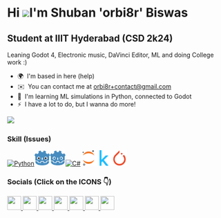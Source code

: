 Hi ![](https://user-images.githubusercontent.com/18350557/176309783-0785949b-9127-417c-8b55-ab5a4333674e.gif)I'm Shuban 'orbi8r' Biswas
==============================================================================================================================================

Student at IIIT Hyderabad (CSD 2k24)
------------------------------------

Leaning Godot 4, Electronic music, DaVinci Editor, ML and doing College work :)

* 🌍  I'm based in here (help)
* ✉️  You can contact me at [orbi8r+contact@gmail.com](mailto:orbi8r+contact@gmail.com)
* 🧠  I'm learning ML simulations in Python, connected to Godot
* ⚡  I have a lot to do, but I wanna do more!

![](https://github.com/user-attachments/assets/d81df0b0-b1e1-4835-8d22-3b530bf2cfa0)

### Skill (Issues)


<p align="left">
<a href="https://www.python.org/" target="_blank" rel="noreferrer"><img src="https://raw.githubusercontent.com/danielcranney/readme-generator/main/public/icons/skills/python-colored.svg" width="36" height="36" alt="Python" /></a><a href="https://godotengine.org" target="_blank" rel="noreferrer"><img src="https://raw.githubusercontent.com/devicons/devicon/master/icons/godot/godot-original.svg" width="36" height="36" alt="Godot" /></a><a href="https://gdscript.com" target="_blank" rel="noreferrer"><img src="https://raw.githubusercontent.com/devicons/devicon/master/icons/godot/godot-plain.svg" width="36" height="36" alt="GDScript" /></a><a href="https://docs.microsoft.com/en-us/dotnet/csharp/" target="_blank" rel="noreferrer"><img src="https://raw.githubusercontent.com/danielcranney/readme-generator/main/public/icons/skills/csharp-colored.svg" width="36" height="36" alt="C#" /></a><a href="https://docs.jupyter.org/en/latest/" target="_blank" rel="noreferrer"><img src="https://raw.githubusercontent.com/devicons/devicon/master/icons/jupyter/jupyter-original.svg" width="36" height="36" alt="Jupyter" /></a><a href="https://www.kaggle.com" target="_blank" rel="noreferrer"><img src="https://raw.githubusercontent.com/devicons/devicon/master/icons/kaggle/kaggle-original.svg" width="36" height="36" alt="Kaggle" /></a><a href="https://pytorch.org" target="_blank" rel="noreferrer"><img src="https://raw.githubusercontent.com/devicons/devicon/master/icons/pytorch/pytorch-original.svg" width="36" height="36" alt="PyTorch" /></a>
</p>

### Socials (Click on the ICONS 👇)

<p align="left"> <a href="https://discord.com/users/orbi8r" target="_blank" rel="noreferrer"> <picture> <source media="(prefers-color-scheme: dark)" srcset="https://raw.githubusercontent.com/danielcranney/readme-generator/main/public/icons/socials/discord-dark.svg" /> <source media="(prefers-color-scheme: light)" srcset="https://raw.githubusercontent.com/danielcranney/readme-generator/main/public/icons/socials/discord.svg" /> <img src="https://raw.githubusercontent.com/danielcranney/readme-generator/main/public/icons/socials/discord.svg" width="32" height="32" /> </picture> </a> <a href="https://www.facebook.com/orbi8r" target="_blank" rel="noreferrer"> <picture> <source media="(prefers-color-scheme: dark)" srcset="https://raw.githubusercontent.com/danielcranney/readme-generator/main/public/icons/socials/facebook-dark.svg" /> <source media="(prefers-color-scheme: light)" srcset="https://raw.githubusercontent.com/danielcranney/readme-generator/main/public/icons/socials/facebook.svg" /> <img src="https://raw.githubusercontent.com/danielcranney/readme-generator/main/public/icons/socials/facebook.svg" width="32" height="32" /> </picture> </a> <a href="https://www.github.com/orbi8r" target="_blank" rel="noreferrer"> <picture> <source media="(prefers-color-scheme: dark)" srcset="https://raw.githubusercontent.com/danielcranney/readme-generator/main/public/icons/socials/github-dark.svg" /> <source media="(prefers-color-scheme: light)" srcset="https://raw.githubusercontent.com/danielcranney/readme-generator/main/public/icons/socials/github.svg" /> <img src="https://raw.githubusercontent.com/danielcranney/readme-generator/main/public/icons/socials/github.svg" width="32" height="32" /> </picture> </a> <a href="http://www.instagram.com/orbi8r" target="_blank" rel="noreferrer"> <picture> <source media="(prefers-color-scheme: dark)" srcset="https://raw.githubusercontent.com/danielcranney/readme-generator/main/public/icons/socials/instagram-dark.svg" /> <source media="(prefers-color-scheme: light)" srcset="https://raw.githubusercontent.com/danielcranney/readme-generator/main/public/icons/socials/instagram.svg" /> <img src="https://raw.githubusercontent.com/danielcranney/readme-generator/main/public/icons/socials/instagram.svg" width="32" height="32" /> </picture> </a> <a href="https://www.linkedin.com/in/orbi8r" target="_blank" rel="noreferrer"> <picture> <source media="(prefers-color-scheme: dark)" srcset="https://raw.githubusercontent.com/danielcranney/readme-generator/main/public/icons/socials/linkedin-dark.svg" /> <source media="(prefers-color-scheme: light)" srcset="https://raw.githubusercontent.com/danielcranney/readme-generator/main/public/icons/socials/linkedin.svg" /> <img src="https://raw.githubusercontent.com/danielcranney/readme-generator/main/public/icons/socials/linkedin.svg" width="32" height="32" /> </picture> </a> <a href="https://www.x.com/orbi8r" target="_blank" rel="noreferrer"> <picture> <source media="(prefers-color-scheme: dark)" srcset="https://raw.githubusercontent.com/danielcranney/readme-generator/main/public/icons/socials/twitter-dark.svg" /> <source media="(prefers-color-scheme: light)" srcset="https://raw.githubusercontent.com/danielcranney/readme-generator/main/public/icons/socials/twitter.svg" /> <img src="https://raw.githubusercontent.com/danielcranney/readme-generator/main/public/icons/socials/twitter.svg" width="32" height="32" /> </picture> </a> <a href="https://www.threads.net/@orbi8r" target="_blank" rel="noreferrer"> <picture> <source media="(prefers-color-scheme: dark)" srcset="https://raw.githubusercontent.com/danielcranney/readme-generator/main/public/icons/socials/threads-dark.svg" /> <source media="(prefers-color-scheme: light)" srcset="https://raw.githubusercontent.com/danielcranney/readme-generator/main/public/icons/socials/threads.svg" /> <img src="https://raw.githubusercontent.com/danielcranney/readme-generator/main/public/icons/socials/threads.svg" width="32" height="32" /> </picture> </a></p>

